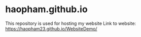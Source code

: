 # haopham.github.io
This repository is used for hosting my website
Link to website: https://haopham23.github.io/WebsiteDemo/
